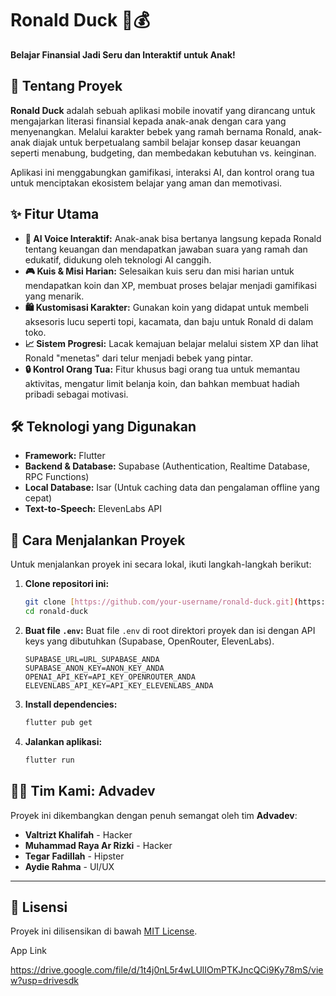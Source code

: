 
# Ronald Duck 🦆💰

**Belajar Finansial Jadi Seru dan Interaktif untuk Anak!**

## 📝 Tentang Proyek

**Ronald Duck** adalah sebuah aplikasi mobile inovatif yang dirancang untuk mengajarkan literasi finansial kepada anak-anak dengan cara yang menyenangkan. Melalui karakter bebek yang ramah bernama Ronald, anak-anak diajak untuk berpetualang sambil belajar konsep dasar keuangan seperti menabung, budgeting, dan membedakan kebutuhan vs. keinginan.

Aplikasi ini menggabungkan gamifikasi, interaksi AI, dan kontrol orang tua untuk menciptakan ekosistem belajar yang aman dan memotivasi.

## ✨ Fitur Utama

- **🤖 AI Voice Interaktif:** Anak-anak bisa bertanya langsung kepada Ronald tentang keuangan dan mendapatkan jawaban suara yang ramah dan edukatif, didukung oleh teknologi AI canggih.
- **🎮 Kuis & Misi Harian:** Selesaikan kuis seru dan misi harian untuk mendapatkan koin dan XP, membuat proses belajar menjadi gamifikasi yang menarik.
- **🛍️ Kustomisasi Karakter:** Gunakan koin yang didapat untuk membeli aksesoris lucu seperti topi, kacamata, dan baju untuk Ronald di dalam toko.
- **📈 Sistem Progresi:** Lacak kemajuan belajar melalui sistem XP dan lihat Ronald "menetas" dari telur menjadi bebek yang pintar.
- **🔒 Kontrol Orang Tua:** Fitur khusus bagi orang tua untuk memantau aktivitas, mengatur limit belanja koin, dan bahkan membuat hadiah pribadi sebagai motivasi.

## 🛠️ Teknologi yang Digunakan

- **Framework:** Flutter
- **Backend & Database:** Supabase (Authentication, Realtime Database, RPC Functions)
- **Local Database:** Isar (Untuk caching data dan pengalaman offline yang cepat)
- **Text-to-Speech:** ElevenLabs API

## 🚀 Cara Menjalankan Proyek

Untuk menjalankan proyek ini secara lokal, ikuti langkah-langkah berikut:

1.  **Clone repositori ini:**
    ```bash
    git clone [https://github.com/your-username/ronald-duck.git](https://github.com/your-username/ronald-duck.git)
    cd ronald-duck
    ```

2.  **Buat file `.env`:**
    Buat file `.env` di root direktori proyek dan isi dengan API keys yang dibutuhkan (Supabase, OpenRouter, ElevenLabs).
    ```
    SUPABASE_URL=URL_SUPABASE_ANDA
    SUPABASE_ANON_KEY=ANON_KEY_ANDA
    OPENAI_API_KEY=API_KEY_OPENROUTER_ANDA
    ELEVENLABS_API_KEY=API_KEY_ELEVENLABS_ANDA
    ```

3.  **Install dependencies:**
    ```bash
    flutter pub get
    ```

4.  **Jalankan aplikasi:**
    ```bash
    flutter run
    ```

## 🧑‍💻 Tim Kami: Advadev

Proyek ini dikembangkan dengan penuh semangat oleh tim **Advadev**:

- **Valtrizt Khalifah** - Hacker
- **Muhammad Raya Ar Rizki** - Hacker
- **Tegar Fadillah** - Hipster
- **Aydie Rahma** - UI/UX

---

## 📄 Lisensi

Proyek ini dilisensikan di bawah [MIT License](LICENSE).

App Link

https://drive.google.com/file/d/1t4j0nL5r4wLUlIOmPTKJncQCi9Ky78mS/view?usp=drivesdk
